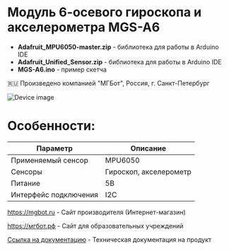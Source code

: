 # Модуль 6-осевого гироскопа и акселерометра MGS-A6 

- **Adafruit_MPU6050-master.zip** - библиотека для работы в Arduino IDE
- **Adafruit_Unified_Sensor.zip** - библиотека для работы в Arduino IDE
- **MGS-A6.ino** - пример скетча

🇷🇺 Произведено компанией "МГБот", Россия, г. Санкт-Петербург

![Device image](https://books.mgbot.ru/images/MGS-A6.PNG)

# Особенности:

| Параметр    | Описание |
| ----------- | -----------|
| Применяемый сенсор    | MPU6050|
| Сенсоры      | Гироскоп, акселерометр |
| Питание     | 5В|
| Интерфейс подключения      | I2C|

https://mgbot.ru  - Сайт производителя (Интернет-магазин)

https://мгбот.рф  - Сайт для образовательных учреждений

[Ссылка на документацию](https://books.mgbot.ru/devices/MGS-A6.pdf) - Техническая документация на продукт